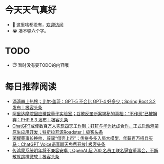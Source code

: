 # 今天天气真好
- 👋 这里啥都没有，[欢迎访问](https://zhangfeng-ola.github.io/)
- 😭 凑不够六个字。
<!---
- 👀 I’m interested in ...
- 🌱 I’m currently learning ...
- 💞️ I’m looking to collaborate on ...
- 📫 How to reach me ...
- 😇 I'm doing something ...

--->

# TODO 
- 😇 暂时没有要TODO的内容哦

<!---
zhangfeng-ola/zhangfeng-ola is a ✨ special ✨ repository because its `README.md` (this file) appears on your GitHub profile.
You can click the Preview link to take a look at your changes.
--->

# 每日推荐阅读
<!-- BLOG-POST-LIST:START -->
- [滴滴崩上热搜；比尔·盖茨：GPT-5 不会比 GPT-4 好多少；Spring Boot 3.2 发布｜极客头条](https://blog.csdn.net/weixin_39786569/article/details/134659866)
- [阿里达摩院回应撤裁量子实验室；谷歌反垄断案揭秘的真相：“不作恶”已被摒弃；PHP 8.3 发布｜极客头条](https://blog.csdn.net/weixin_39786569/article/details/134638616)
- [ChatGPT或使数百万人实现四天工作制；钉钉与华为达成合作，正式启动鸿蒙原生应用开发；特斯拉开源Roadster｜极客头条](https://blog.csdn.net/weixin_39786569/article/details/134591374)
- [荣耀董事长换帅，辟谣“借壳上市”；传拼多多入局大模型，年薪百万招兵买马；ChatGPT Voice语音聊天免费开放| 极客头条](https://blog.csdn.net/weixin_39786569/article/details/134569401)
- [传鸿蒙系统明年将不兼容安卓；OpenAI 超 700 名员工联名逼宫董事会，不解散就跳槽微软｜极客头条](https://blog.csdn.net/weixin_39786569/article/details/134524789)
<!-- BLOG-POST-LIST:END -->

